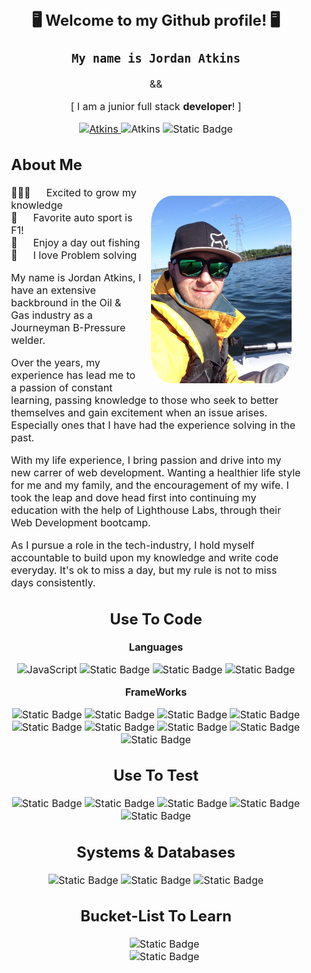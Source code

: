 <section style="font-size: 16px;" align="center">
  <section>
  <h2>
    🖥️ Welcome to my Github profile! 🖥️
  </h2>

  <h3>
    <samp>My name is Jordan Atkins</samp>
  </h3>
  <p> && </p>
  <p>[ I am a junior full stack <strong>developer</strong>! ]</p>

  <p>
    <a href="https://atkinss1.github.io/portfolio/" target="blank">
      <img alt="Atkins" src="https://img.shields.io/badge/Portfolio-red?style=for-the-badge&logo=Proto.io&logoColor=white">
    </a>
    <a>
      <img alt="Atkins" src="https://img.shields.io/badge/LinkedIn-0762C8?style=for-the-badge&logo=LinkedIn">
    </a>
    <a>
      <img alt="Static Badge" src="https://img.shields.io/badge/Instagram-fd1d1d?style=for-the-badge&logo=Instagram&logoColor=white">
    </a>
  </p>
  </section>
  <section style="margin-inline: 20px;font-family: Inter; font-size: 16px;" align="left">
  <h2>About Me</h2>
  <p>
    <img align="right" width="auto" height="300" style="border-radius: 15%; margin: 15px;" alt="Atkins" src="./public/images/github_profile.jpg">
    
  🧑🏼‍💻 &emsp; Excited to grow my knowledge<br>
  🚗 &emsp; Favorite auto sport is F1!<br>
  🎣 &emsp; Enjoy a day out fishing<br>
  🧩 &emsp; I love Problem solving<br>
  </p>

  <p>My name is Jordan Atkins, I have an extensive backbround in the Oil & Gas industry as a Journeyman B-Pressure welder.</p>

  <p>Over the years, my experience has lead me to a passion of constant learning, passing knowledge to those who seek to better themselves and gain excitement when an issue arises. Especially ones that I have had the experience solving in the past.</p>

  <p>With my life experience, I bring passion and drive into my new carrer of web development. Wanting a healthier life style for me and my family, and the encouragement of my wife. I took the leap and dove head first into continuing my education with the help of Lighthouse Labs, through their Web Development bootcamp.</p>

   <p>As I pursue a role in the tech-industry, I hold myself accountable to build upon my knowledge and write code everyday. It's ok to miss a day, but my rule is not to miss days consistently.</p>
  </section>

<h2>Use To Code</h2>
  <p><strong>Languages</strong></p>
  <img alt="JavaScript" src="https://img.shields.io/badge/JavaScript-black?style=for-the-badge&logo=JavaScript&labelColor=black&color=f7df1e">
  <img alt="Static Badge" src="https://img.shields.io/badge/Ruby-red?style=for-the-badge&logo=Ruby&logoColor=e0115f&labelColor=black&color=e0115f">
  <img alt="Static Badge" src="https://img.shields.io/badge/HTML-white?style=for-the-badge&logo=HTML5&logoColor=yellow&labelColor=black&color=grey">
  <img alt="Static Badge" src="https://img.shields.io/badge/CSS-white?style=for-the-badge&logo=CSS3&logoColor=white&labelColor=black&color=blue">

  <br>

  <p><strong>FrameWorks</strong></p>
  <img alt="Static Badge" src="https://img.shields.io/badge/React_Js-61DBFB?style=for-the-badge&logo=React&logoColor=61DBFB&labelColor=black&color=61DBFB">
  <img alt="Static Badge" src="https://img.shields.io/badge/Node_Js-3C873A?style=for-the-badge&logo=Node.js&logoColor=3C873A&labelColor=black&color=3C873A">
  <img alt="Static Badge" src="https://img.shields.io/badge/Ajax-yellow?style=for-the-badge">
  <img alt="Static Badge" src="https://img.shields.io/badge/Express-3C873A?style=for-the-badge&logo=Express&labelColor=black">
  <img alt="Static Badge" src="https://img.shields.io/badge/EJS-yellow?style=for-the-badge&logo=EJS&labelColor=black">
  <img alt="Static Badge" src="https://img.shields.io/badge/jQuery-f7df1e?style=for-the-badge&logo=jQuery&logoColor=f7df1e&labelColor=black">
  <img alt="Static Badge" src="https://img.shields.io/badge/Bootstrap-553C7B?style=for-the-badge&logo=Bootstrap&logoColor=553C7B&labelColor=black">
  <img alt="Static Badge" src="https://img.shields.io/badge/Ruby_on_rails-CC0000?style=for-the-badge&logo=Ruby%20On%20Rails&logoColor=CC0000&labelColor=black">
  <img alt="Static Badge" src="https://img.shields.io/badge/Sass-CD6799?style=for-the-badge&logo=Sass&logoColor=CD6799&labelColor=black">
  
  <br>


<h2>Use To Test</h2>

<img alt="Static Badge" src="https://img.shields.io/badge/Cypress-white?style=for-the-badge&logo=Cypress&logoColor=white&labelColor=black">
<img alt="Static Badge" src="https://img.shields.io/badge/Rspec-e0115f?style=for-the-badge&logo=Ruby&logoColor=e0115f&labelColor=black">
<img alt="Static Badge" src="https://img.shields.io/badge/Jest-black?style=for-the-badge&logo=Jest&logoColor=yellow&labelColor=black">
<img alt="Static Badge" src="https://img.shields.io/badge/Mocha-8D6748?style=for-the-badge&logo=Mocha&logoColor=8D6748&labelColor=black">
<img alt="Static Badge" src="https://img.shields.io/badge/Chai-FFA203?style=for-the-badge&logo=Chai&logoColor=FFA203&labelColor=black">

<br>

<h2>Systems & Databases</h2>

<img alt="Static Badge" src="https://img.shields.io/badge/PostgreSQL-008bb9?style=for-the-badge&logo=PostgreSQL&logoColor=008bb9&labelColor=black">
<img alt="Static Badge" src="https://img.shields.io/badge/Supabase-yellow?style=for-the-badge&logo=Supabase&logoColor=yellow&labelColor=black">
<img alt="Static Badge" src="https://img.shields.io/badge/Git-4183C4?style=for-the-badge&logo=Git&logoColor=4183C4&labelColor=black">

<br>

<h2>Bucket-List To Learn</h2>

<ul style="list-style-type: none">
<li><img alt="Static Badge" src="https://img.shields.io/badge/TypeScript-F0DB4F?style=for-the-badge&logo=TypeScript&logoColor=F0DB4F&labelColor=black">
</li>
<li><img alt="Static Badge" src="https://img.shields.io/badge/Python-4584b6?style=for-the-badge&logo=Python&logoColor=4584b6&labelColor=black">
</li>
</ul>
</section>